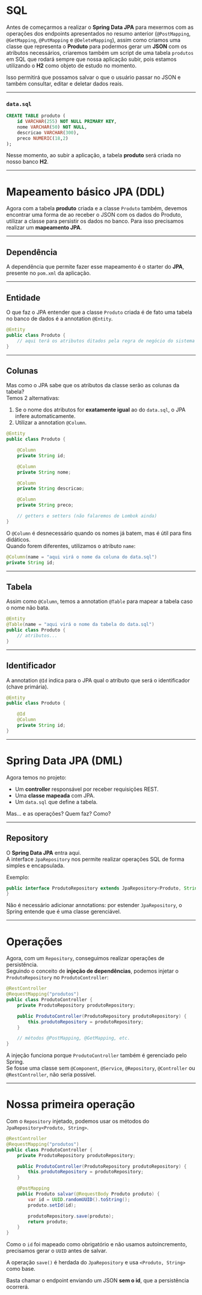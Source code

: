 # SQL

Antes de começarmos a realizar o **Spring Data JPA** para mexermos com as operações dos endpoints apresentados no resumo anterior (`@PostMapping`, `@GetMapping`, `@PutMapping` e `@DeleteMapping`), assim como criamos uma classe que representa o **Produto** para podermos gerar um **JSON** com os atributos necessários, criaremos também um script de uma tabela `produtos` em SQL que rodará sempre que nossa aplicação subir, pois estamos utilizando o **H2** como objeto de estudo no momento.  

Isso permitirá que possamos salvar o que o usuário passar no JSON e também consultar, editar e deletar dados reais.

---

### `data.sql`
```sql
CREATE TABLE produto (
    id VARCHAR(255) NOT NULL PRIMARY KEY,
    nome VARCHAR(50) NOT NULL,
    descricao VARCHAR(300),
    preco NUMERIC(18,2)
);
```

Nesse momento, ao subir a aplicação, a tabela **produto** será criada no nosso banco **H2**.

---

# Mapeamento básico JPA (DDL)

Agora com a tabela **produto** criada e a classe `Produto` também, devemos encontrar uma forma de ao receber o JSON com os dados do Produto, utilizar a classe para persistir os dados no banco. Para isso precisamos realizar um **mapeamento JPA**.

---

## Dependência
A dependência que permite fazer esse mapeamento é o starter do **JPA**, presente no `pom.xml` da aplicação.

---

## Entidade
O que faz o JPA entender que a classe `Produto` criada é de fato uma tabela no banco de dados é a annotation `@Entity`.

```java
@Entity
public class Produto {
    // aqui terá os atributos ditados pela regra de negócio do sistema
}
```

---

## Colunas
Mas como o JPA sabe que os atributos da classe serão as colunas da tabela?  
Temos 2 alternativas:  

1. Se o nome dos atributos for **exatamente igual** ao do `data.sql`, o JPA infere automaticamente.  
2. Utilizar a annotation `@Column`.

```java
@Entity
public class Produto {

    @Column
    private String id;

    @Column
    private String nome;

    @Column
    private String descricao;

    @Column
    private String preco;

    // getters e setters (não falaremos de Lombok ainda)
}
```

O `@Column` é desnecessário quando os nomes já batem, mas é útil para fins didáticos.  
Quando forem diferentes, utilizamos o atributo `name`:

```java
@Column(name = "aqui virá o nome da coluna do data.sql")
private String id;
```

---

## Tabela
Assim como `@Column`, temos a annotation `@Table` para mapear a tabela caso o nome não bata.

```java
@Entity
@Table(name = "aqui virá o nome da tabela do data.sql")
public class Produto {
    // atributos...
}
```

---

## Identificador
A annotation `@Id` indica para o JPA qual o atributo que será o identificador (chave primária).

```java
@Entity
public class Produto {

    @Id
    @Column
    private String id;
}
```

---

# Spring Data JPA (DML)

Agora temos no projeto:
- Um **controller** responsável por receber requisições REST.  
- Uma **classe mapeada** com JPA.  
- Um `data.sql` que define a tabela.

Mas... e as operações? Quem faz? Como?

---

## Repository
O **Spring Data JPA** entra aqui.  
A interface `JpaRepository` nos permite realizar operações SQL de forma simples e encapsulada.  

Exemplo:

```java
public interface ProdutoRepository extends JpaRepository<Produto, String> {
}
```

Não é necessário adicionar annotations: por estender `JpaRepository`, o Spring entende que é uma classe gerenciável.

---

# Operações

Agora, com um `Repository`, conseguimos realizar operações de persistência.  
Seguindo o conceito de **injeção de dependências**, podemos injetar o `ProdutoRepository` no `ProdutoController`:

```java
@RestController
@RequestMapping("produtos")
public class ProdutoController {
    private ProdutoRepository produtoRepository;

    public ProdutoController(ProdutoRepository produtoRepository) {
        this.produtoRepository = produtoRepository;
    }

    // métodos @PostMapping, @GetMapping, etc.
}
```

A injeção funciona porque `ProdutoController` também é gerenciado pelo Spring.  
Se fosse uma classe sem `@Component`, `@Service`, `@Repository`, `@Controller` ou `@RestController`, não seria possível.

---

# Nossa primeira operação

Com o `Repository` injetado, podemos usar os métodos do `JpaRepository<Produto, String>`.

```java
@RestController
@RequestMapping("produtos")
public class ProdutoController {
    private ProdutoRepository produtoRepository;

    public ProdutoController(ProdutoRepository produtoRepository) {
        this.produtoRepository = produtoRepository;
    }

    @PostMapping
    public Produto salvar(@RequestBody Produto produto) {
        var id = UUID.randomUUID().toString();
        produto.setId(id);

        produtoRepository.save(produto);
        return produto;
    }
}
```

Como o `id` foi mapeado como obrigatório e não usamos autoincremento, precisamos gerar o `UUID` antes de salvar.  

A operação `save()` é herdada do `JpaRepository` e usa `<Produto, String>` como base.  

Basta chamar o endpoint enviando um JSON **sem o id**, que a persistência ocorrerá.